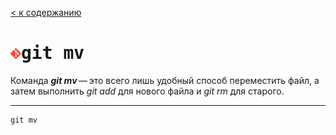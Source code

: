 [< к содержанию](readme.md)

# <img src="Git-Icon-1788C.png" width="17"><kbd>git mv</kbd>

Команда ***git mv*** — это всего лишь удобный способ переместить файл, а затем выполнить *git add* для нового файла и *git rm* для старого.

---

```bash=
git mv
```